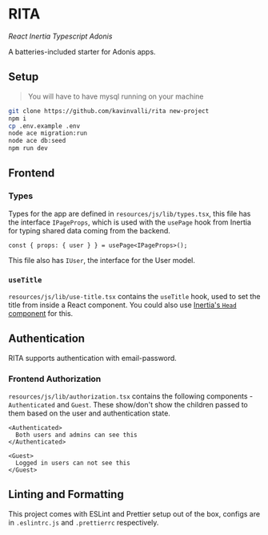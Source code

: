 # RITA
*React Inertia Typescript Adonis*

A batteries-included starter for Adonis apps.

## Setup
> You will have to have mysql running on your machine
```sh
git clone https://github.com/kavinvalli/rita new-project
npm i
cp .env.example .env
node ace migration:run
node ace db:seed
npm run dev
```

## Frontend

### Types

Types for the app are defined in `resources/js/lib/types.tsx`, this file has the interface `IPageProps`, which is used with the `usePage` hook from Inertia for typing shared data coming from the backend.

```tsx
const { props: { user } } = usePage<IPageProps>();
```

This file also has `IUser`, the interface for the User model.

### `useTitle`

`resources/js/lib/use-title.tsx` contains the `useTitle` hook, used to set the title from inside a React component. You could also use [Inertia's `Head` component](https://inertiajs.com/title-and-meta) for this.

## Authentication

RITA supports authentication with email-password.

### Frontend Authorization

`resources/js/lib/authorization.tsx` contains the following components - `Authenticated` and `Guest`. These show/don't show the children passed to them based on the user and authentication state.

```tsx
<Authenticated>
  Both users and admins can see this
</Authenticated>

<Guest>
  Logged in users can not see this
</Guest>
```

## Linting and Formatting

This project comes with ESLint and Prettier setup out of the box, configs are in `.eslintrc.js` and `.prettierrc` respectively.
